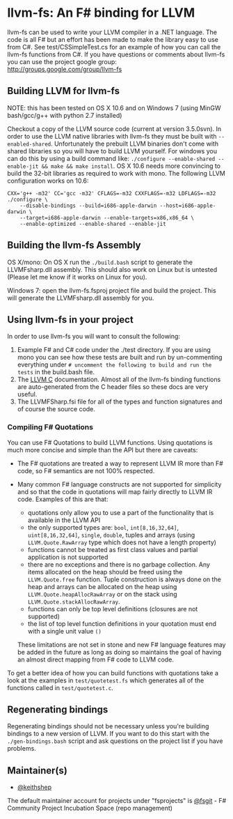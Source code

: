 # llvm-fs: An F# binding for LLVM

llvm-fs can be used to write your LLVM compiler in a .NET language. The code
is all F# but an effort has been made to make the library easy to use from
C#. See test/CSSimpleTest.cs for an example of how you can call the llvm-fs
functions from C#. If you have questions or comments about llvm-fs you can
use the project google group: http://groups.google.com/group/llvm-fs

## Building LLVM for llvm-fs

NOTE: this has been tested on OS X 10.6 and on Windows 7 (using MinGW
bash/gcc/g++ with python 2.7 installed)

Checkout a copy of the LLVM source code (current at version 3.5.0svn). In order to
use the LLVM native libraries with llvm-fs they must be built with
`--enabled-shared`. Unfortunately the prebuilt LLVM binaries don't come with
shared libraries so you will have to build LLVM yourself. For windows you can do
this by using a build command like:
`./configure --enable-shared --enable-jit && make && make install`. OS X 10.6
needs more convincing to build the 32-bit libraries as required to work with
mono. The following LLVM configuration works on 10.6:

    CXX='g++ -m32' CC='gcc -m32' CFLAGS=-m32 CXXFLAGS=-m32 LDFLAGS=-m32 ./configure \
        --disable-bindings --build=i686-apple-darwin --host=i686-apple-darwin \
        --target=i686-apple-darwin --enable-targets=x86,x86_64 \
        --enable-optimized --enable-shared --enable-jit

## Building the llvm-fs Assembly

OS X/mono: On OS X run the `./build.bash` script to generate the LLVMFsharp.dll
assembly. This should also work on Linux but is untested (Please let me know if
it works on Linux for you).

Windows 7: open the llvm-fs.fsproj project file and build the project. This
will generate the LLVMFsharp.dll assembly for you.

## Using llvm-fs in your project

In order to use llvm-fs you will want to consult the following:

1. Example F# and C# code under the ./test directory. If you are using mono you
   can see how these tests are built and run by un-commenting everything under
   `# uncomment the following to build and run the tests` in the build.bash
   file.
2. The [LLVM C](http://llvm.org/doxygen/dir_ba5bdc16f452288d1429bb9e178a5965.html)
   documentation. Almost all of the llvm-fs binding functions are
   auto-generated from the C header files so these docs are very useful.
3. The LLVMFSharp.fsi file for all of the types and function signatures and
   of course the source code.

### Compiling F# Quotations

You can use F# Quotations to build LLVM functions. Using quotations is much
more concise and simple than the API but there are caveats:

* The F# quotations are treated a way to represent LLVM IR more than F# code, so
  F# semantics are not 100% respected.
* Many common F# language constructs are not supported for simplicity and so
  that the code in quotations will map fairly directly to LLVM IR code. Examples
  of this are that:
    * quotations only allow you to use a part of the functionality that is
      available in the LLVM API
    * the only supported types are: `bool`, `int[8,16,32,64]`,
      `uint[8,16,32,64]`, `single`, `double`, tuples and arrays (using
      `LLVM.Quote.RawArray` type which does not have a length property)
    * functions cannot be treated as first class values and partial application
      is not supported
    * there are no exceptions and there is no garbage collection. Any items
      allocated on the heap should be freed using the `LLVM.Quote.free` function.
      Tuple construction is always done on the heap and arrays can be allocated
      on the heap using `LLVM.Quote.heapAllocRawArray` or on the stack using
      `LLVM.Quote.stackAllocRawArray`.
    * functions can only be top level definitions (closures are not
      supported)
    * the list of top level function definitions in your quotation must end with
      a single unit value `()`
      
  These limitations are not set in stone and new F# language features may be
  added in the future as long as doing so maintains the goal of having an
  almost direct mapping from F# code to LLVM code.

To get a better idea of how you can build functions with quotations take a look
at the examples in `test/quotetest.fs` which generates all of the functions
called in `test/quotetest.c`.

## Regenerating bindings

Regenerating bindings should not be necessary unless you're building bindings to
a new version of LLVM. If you want to do this start with the `./gen-bindings.bash`
script and ask questions on the project list if you have problems.

## Maintainer(s)

- [@keithshep](https://github.com/keithshep)

The default maintainer account for projects under "fsprojects" is [@fsgit](https://github.com/fsgit) - F# Community Project Incubation Space (repo management)
